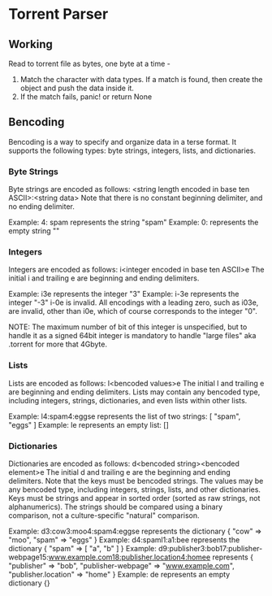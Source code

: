 # Torrent Parser

## Working

Read to torrent file as bytes, one byte at a time - 

1. Match the character with data types. If a match is found, then create the object and push the data inside it.
2. If the match fails, panic! or return None 

## Bencoding
Bencoding is a way to specify and organize data in a terse format. It supports the following types: byte strings, integers, lists, and dictionaries.

### Byte Strings
Byte strings are encoded as follows: &lt;string length encoded in base ten ASCII&gt;:&lt;string data&gt;
Note that there is no constant beginning delimiter, and no ending delimiter.

Example: 4: spam represents the string "spam"
Example: 0: represents the empty string ""

### Integers
Integers are encoded as follows: i&lt;integer encoded in base ten ASCII&gt;e
The initial i and trailing e are beginning and ending delimiters.

Example: i3e represents the integer "3"
Example: i-3e represents the integer "-3"
i-0e is invalid. All encodings with a leading zero, such as i03e, are invalid, other than i0e, which of course corresponds to the integer "0".

NOTE: The maximum number of bit of this integer is unspecified, but to handle it as a signed 64bit integer is mandatory to handle "large files" aka .torrent for more that 4Gbyte.

### Lists
Lists are encoded as follows: l&lt;bencoded values&gt;e
The initial l and trailing e are beginning and ending delimiters. Lists may contain any bencoded type, including integers, strings, dictionaries, and even lists within other lists.

Example: l4:spam4:eggse represents the list of two strings: [ "spam", "eggs" ]
Example: le represents an empty list: []

### Dictionaries
Dictionaries are encoded as follows: d&lt;bencoded string&gt;&lt;bencoded element&gt;e
The initial d and trailing e are the beginning and ending delimiters. Note that the keys must be bencoded strings. The values may be any bencoded type, including integers, strings, lists, and other dictionaries. Keys must be strings and appear in sorted order (sorted as raw strings, not alphanumerics). The strings should be compared using a binary comparison, not a culture-specific "natural" comparison.

Example: d3:cow3:moo4:spam4:eggse represents the dictionary { "cow" =&gt; "moo", "spam" =&gt; "eggs" }
Example: d4:spaml1:a1:bee represents the dictionary { "spam" =&gt; [ "a", "b" ] }
Example: d9:publisher3:bob17:publisher-webpage15:www.example.com18:publisher.location4:homee represents { "publisher" =&gt; "bob", "publisher-webpage" =&gt; "www.example.com", "publisher.location" =&gt; "home" }
Example: de represents an empty dictionary {}